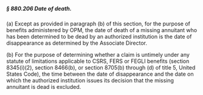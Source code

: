 ##### § 880.206 Date of death. #####

(a) Except as provided in paragraph (b) of this section, for the purpose of benefits administered by OPM, the date of death of a missing annuitant who has been determined to be dead by an authorized institution is the date of disappearance as determined by the Associate Director.

(b) For the purpose of determining whether a claim is untimely under any statute of limitations applicable to CSRS, FERS or FEGLI benefits (section 8345(i)(2), section 8466(b), or section 8705(b) through (d) of title 5, United States Code), the time between the date of disappearance and the date on which the authorized institution issues its decision that the missing annuitant is dead is excluded.